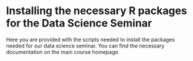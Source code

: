 # Installing the necessary R packages for the Data Science Seminar

Here you are provided with the scripts needed to install the 
packages needed for our data science seminar. You can find the 
necessary documentation on the main course homepage.
